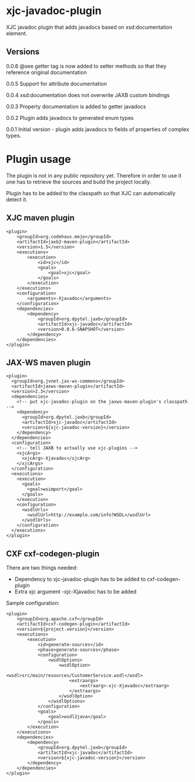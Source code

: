 xjc-javadoc-plugin
==================

XJC javadoc plugin that adds javadocs based on xsd:documentation element.

Versions
--------
0.0.6 @see getter tag is now added to setter methods so that they reference original documentation

0.0.5 Support for attribute documentation

0.0.4 xsd:documentation does not overwrite JAXB custom bindings

0.0.3 Property documentation is added to getter javadocs

0.0.2 Plugin adds javadocs to generated enum types

0.0.1 Initial version - plugin adds javadocs to fields of properties of complex types.

Plugin usage
============

The plugin is not in any public repository yet. Therefore in order to use it one has to retrieve 
the sources and build the project locally.

Plugin has to be added to the classpath so that XJC can automatically detect it.


XJC maven plugin
----------------

	<plugin>
		<groupId>org.codehaus.mojo</groupId>
		<artifactId>jaxb2-maven-plugin</artifactId>
		<version>1.5</version>
		<executions>
			<execution>
				<id>xjc</id>
				<goals>
					<goal>xjc</goal>
				</goals>
			</execution>
		</executions>
		<configuration>
			<arguments>-Xjavadoc</arguments>
		</configuration>
		<dependencies>
			<dependency>
				<groupId>org.dpytel.jaxb</groupId>
				<artifactId>xjc-javadoc</artifactId>
				<version>0.0.6-SNAPSHOT</version>
			</dependency>
		</dependencies>
	</plugin>


JAX-WS maven plugin
-------------------

    <plugin>
      <groupId>org.jvnet.jax-ws-commons</groupId>
      <artifactId>jaxws-maven-plugin</artifactId>
      <version>2.3</version>
      <dependencies>
        <!-- put xjc-javadoc-plugin on the jaxws-maven-plugin's classpath -->
        <dependency>
          <groupId>org.dpytel.jaxb</groupId>
		  <artifactId>xjc-javadoc</artifactId>
		  <version>${xjc-javadoc-version}</version>
        </dependency>
      </dependencies>
      <configuration>
        <!-- tell JAXB to actually use xjc-plugins -->
        <xjcArgs>
          <xjcArg>-Xjavadoc</xjcArg>
        </xjcArgs>
      </configuration>
      <executions>
        <execution>
          <goals>
            <goal>wsimport</goal>
          </goals>
        </execution>
        <configuration>
          <wsdlUrls>
            <wsdlUrl>http://example.com/info?WSDL</wsdlUrl>
          </wsdlUrls>
        </configuration>
      </executions>
    </plugin>


CXF cxf-codegen-plugin
-------------

There are two things needed:
* Dependency to xjc-javadoc-plugin has to be added to cxf-codegen-plugin
* Extra xjc argument -xjc-Xjavadoc has to be added

Sample configuration:

	<plugin>
		<groupId>org.apache.cxf</groupId>
		<artifactId>cxf-codegen-plugin</artifactId>
		<version>${project.version}</version>
		<executions>
			<execution>
				<id>generate-sources</id>
				<phase>generate-sources</phase>
				<configuration>
					<wsdlOptions>
						<wsdlOption>
							<wsdl>src/main/resources/CustomerService.wsdl</wsdl>
							<extraargs>
								<extraarg>-xjc-Xjavadoc</extraarg>
							</extraargs>
						</wsdlOption>
					</wsdlOptions>
				</configuration>
				<goals>
					<goal>wsdl2java</goal>
				</goals>
			</execution>
		</executions>
		<dependencies>
			<dependency>
				<groupId>org.dpytel.jaxb</groupId>
				<artifactId>xjc-javadoc</artifactId>
				<version>${xjc-javadoc-version}</version>
			</dependency>
		</dependencies>
	</plugin>
